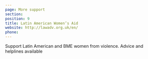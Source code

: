 ```yaml
---
page: More support
section:
position: 9
title: Latin American Women’s Aid
website: http://lawadv.org.uk/en/
phone:
---
```

Support Latin American and BME women from violence. Advice and helplines available
